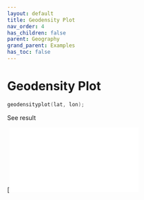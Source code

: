 ```yaml
---
layout: default
title: Geodensity Plot
nav_order: 4
has_children: false
parent: Geography
grand_parent: Examples
has_toc: false
---
```

# Geodensity Plot

```cpp
geodensityplot(lat, lon);
```


See result

[![e../../../examples/geography/geodensityplot/geodensityplot_1.cpp_1.png)](examples/geography/geodensityplot/geodensityplot_1.cpp)




